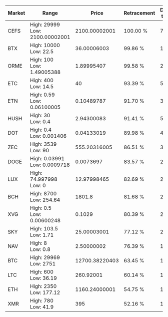 | Market | Range | Price| Retracement | Doubles to 50% |
| --- | --- | --- | --- | --- |
| CEFS | High: 29999<br />Low: 2100.00002001 | 2100.00002001 | 100.00 % | 7.64 |
| BTX | High: 10000<br />Low: 22.5 | 36.00006003 | 99.86 % | 139.20 |
| ORME | High: 100<br />Low: 1.49005388 | 1.89995407 | 99.58 % | 26.71 |
| ETC | High: 400<br />Low: 14.5 | 40 | 93.39 % | 5.18 |
| ETN | High: 0.59<br />Low: 0.06100005 | 0.10489787 | 91.70 % | 3.10 |
| HUSH | High: 30<br />Low: 0.4 | 2.94300083 | 91.41 % | 5.16 |
| DOT | High: 0.4<br />Low: 0.001406 | 0.04133019 | 89.98 % | 4.86 |
| ZEC | High: 3539<br />Low: 90 | 555.20316005 | 86.51 % | 3.27 |
| DOGE | High: 0.03991<br />Low: 0.0009718 | 0.0073697 | 83.57 % | 2.77 |
| LUX | High: 74.997998<br />Low: 0 | 12.97998465 | 82.69 % | 2.89 |
| BCH | High: 8700<br />Low: 254.64 | 1801.8 | 81.68 % | 2.48 |
| XVG | High: 0.5<br />Low: 0.00600248 | 0.1029 | 80.39 % | 2.46 |
| SKY | High: 103.5<br />Low: 1.71 | 25.00003001 | 77.12 % | 2.10 |
| NAV | High: 8<br />Low: 0.8 | 2.50000002 | 76.39 % | 1.76 |
| BTC | High: 29969<br />Low: 2751 | 12700.38220403 | 63.45 % | 1.29 |
| LTC | High: 600<br />Low: 36.19 | 260.92001 | 60.14 % | 1.22 |
| ETH | High: 2350<br />Low: 177.12 | 1160.24000001 | 54.75 % | 1.09 |
| XMR | High: 780<br />Low: 41.9 | 395 | 52.16 % | 1.04 |
